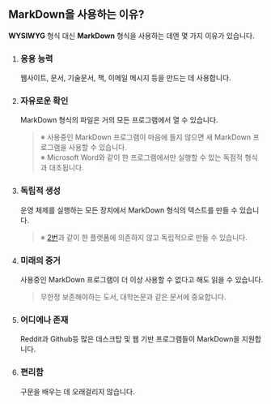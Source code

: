 ## **MarkDown을 사용하는 이유?**
**WYSIWYG** 형식 대신 **MarkDown** 형식을 사용하는 데엔 몇 가지 이유가 있습니다.<br>
1. ### **응용 능력**
    웹사이트, 문서, 기술문서, 책, 이메일 메시지 등을 만드는 데 사용합니다.
2. ### **자유로운 확인**
    MarkDown 형식의 파일은 거의 모든 프로그램에서 열 수 있습니다.
    >※ 사용중인 MarkDown 프로그램이 마음에 들지 않으면 새 MarkDown 프로그램을 사용할 수 있습니다.<br>
    >※ Microsoft Word와 같이 한 프로그램에서만 실행할 수 있는 독점적 형식과 대조됩니다.
3. ### **독립적 생성**
    운영 체제를 실행하는 모든 장치에서 MarkDown 형식의 텍스트를 만들 수 있습니다.
    >※ [2번](#2-markdown-형식의-파일은-거의-모든-프로그램에서-열-수-있습니다)과 같이 한 플랫폼에 의존하지 않고 독립적으로 만들 수 있습니다.
4. ### **미래의 증거**
    사용중인 MarkDown 프로그램이 더 이상 사용할 수 없다고 해도 읽을 수 있습니다.
    >무한정 보존해야하는 도서, 대학논문과 같은 문서에 중요합니다.
5. ### **어디에나 존재**
    Reddit과 Github등 많은 데스크탑 및 웹 기반 프로그램들이 MarkDown을 지원합니다.
6. ### **편리함**
    구문을 배우는 데 오래걸리지 않습니다.